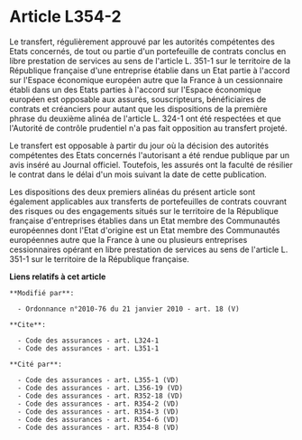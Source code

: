 # Article L354-2

Le transfert, régulièrement approuvé par les autorités compétentes des Etats concernés, de tout ou partie d'un portefeuille
de contrats conclus en libre prestation de services au sens de l'article L. 351-1 sur le territoire de la République
française d'une entreprise établie dans un Etat partie à l'accord sur l'Espace économique européen autre que la France à un
cessionnaire établi dans un des Etats parties à l'accord sur l'Espace économique européen est opposable aux assurés,
souscripteurs, bénéficiaires de contrats et créanciers pour autant que les dispositions de la première phrase du deuxième
alinéa de l'article L. 324-1 ont été respectées et que l'Autorité de contrôle prudentiel n'a pas fait opposition au transfert
projeté. 

Le transfert est opposable à partir du jour où la décision des autorités compétentes des Etats concernés l'autorisant a été
rendue publique par un avis inséré au Journal officiel. Toutefois, les assurés ont la faculté de résilier le contrat dans le
délai d'un mois suivant la date de cette publication. 

Les dispositions des deux premiers alinéas du présent article sont également applicables aux transferts de portefeuilles de
contrats couvrant des risques ou des engagements situés sur le territoire de la République française d'entreprises établies
dans un Etat membre des Communautés européennes dont l'Etat d'origine est un Etat membre des Communautés européennes autre
que la France à une ou plusieurs entreprises cessionnaires opérant en libre prestation de services au sens de l'article L.
351-1 sur le territoire de la République française.

**Liens relatifs à cet article**

	**Modifié par**:

	  - Ordonnance n°2010-76 du 21 janvier 2010 - art. 18 (V)

	**Cite**:

	  - Code des assurances - art. L324-1
	  - Code des assurances - art. L351-1

	**Cité par**:

	  - Code des assurances - art. L355-1 (VD)
	  - Code des assurances - art. L356-19 (VD)
	  - Code des assurances - art. R352-18 (VD)
	  - Code des assurances - art. R354-2 (VD)
	  - Code des assurances - art. R354-3 (VD)
	  - Code des assurances - art. R354-6 (VD)
	  - Code des assurances - art. R354-8 (VD)
